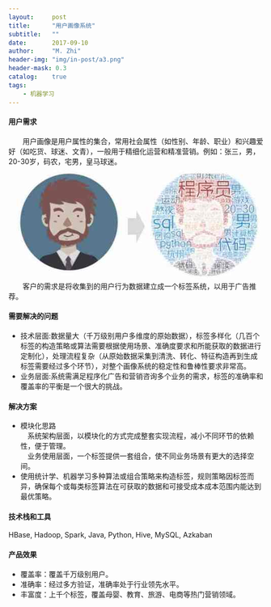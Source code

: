```yaml
---
layout:     post
title:      "用户画像系统"
subtitle:   ""
date:       2017-09-10
author:     "M. Zhi"
header-img: "img/in-post/a3.png"
header-mask: 0.3
catalog:    true
tags:
    - 机器学习
---
```


#### 用户需求
&emsp;&emsp;用户画像是用户属性的集合，常用社会属性（如性别、年龄、职业）和兴趣爱好（如吃货、球迷、文青），一般用于精细化运营和精准营销。例如：张三，男，20-30岁，码农，宅男，皇马球迷。
![](/img/persona.jpg)
&emsp;&emsp;客户的需求是将收集到的用户行为数据建立成一个标签系统，以用于广告推荐。


#### 需要解决的问题
+ 技术层面:数据量大（千万级别用户多维度的原始数据），标签多样化（几百个标签的构造策略或算法需要根据使用场景、准确度要求和所能获取的数据进行定制化），处理流程复杂（从原始数据采集到清洗、转化、特征构造再到生成标签需要经过多个环节），对整个画像系统的稳定性和鲁棒性要求非常高。
+ 业务层面:系统需满足程序化广告和营销咨询多个业务的需求，标签的准确率和覆盖率的平衡是一个很大的挑战。


#### 解决方案
+ 模块化思路  
&emsp;系统架构层面，以模块化的方式完成整套实现流程，减小不同环节的依赖性，便于管理。  
&emsp;业务使用层面，一个标签提供一套组合，使不同业务场景有更大的选择空间。  
+ 使用统计学、机器学习多种算法或组合策略来构造标签，规则策略因标签而异，确保每个或每类标签算法在可获取的数据和可接受成本成本范围内能达到最优策略。


#### 技术栈和工具

HBase, Hadoop, Spark, Java, Python, Hive, MySQL, Azkaban

#### 产品效果
+ 覆盖率：覆盖千万级别用户。
+ 准确率：经过多方验证，准确率处于行业领先水平。
+ 丰富度：上千个标签，覆盖母婴、教育、旅游、电商等热门营销领域。